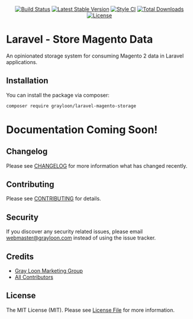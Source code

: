 <p align="center">
<a href="https://github.com/grayloon/magento-laravel-storage/actions"><img src="https://github.com/grayloon/magento-laravel-storage/workflows/tests/badge.svg" alt="Build Status"></a>
<a href="https://packagist.org/packages/grayloon/laravel-magento-storage"><img src="https://img.shields.io/packagist/v/grayloon/laravel-magento-storage.svg?style=flat" alt="Latest Stable Version"></a>
<a href="https://github.styleci.io/repos/277585119?branch=master"><img src="https://github.styleci.io/repos/277585119/shield?branch=master" alt="Style CI"></a>
<a href="https://packagist.org/packages/grayloon/laravel-magento-storage"><img src="https://img.shields.io/packagist/dt/grayloon/laravel-magento-storage?style=flat" alt="Total Downloads"></a>
<a href="https://packagist.org/packages/grayloon/laravel-magento-storage"><img src="https://img.shields.io/badge/License-MIT-brightgreen.svg" alt="License"></a>
</p>

# Laravel - Store Magento Data

An opinionated storage system for consuming Magento 2 data in Laravel applications.

## Installation

You can install the package via composer:

```bash
composer require grayloon/laravel-magento-storage
```


# Documentation Coming Soon!

## Changelog

Please see [CHANGELOG](CHANGELOG.md) for more information what has changed recently.

## Contributing

Please see [CONTRIBUTING](CONTRIBUTING.md) for details.

## Security

If you discover any security related issues, please email webmaster@grayloon.com instead of using the issue tracker.

## Credits

- [Gray Loon Marketing Group](https://github.com/grayloon)
- [All Contributors](../../contributors)

## License

The MIT License (MIT). Please see [License File](LICENSE.md) for more information.